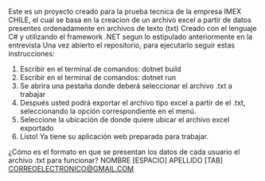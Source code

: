 Este es un proyecto creado para la prueba tecnica de la empresa IMEX CHILE, el cual se basa en la creacion de un archivo excel a partir de datos presentes ordenadamente en archivos de texto (txt) Creado con el lenguaje C# y utilizando el framework .NET segun lo estipulado anteriormente en la entrevista Una vez abierto el repositorio, para ejecutarlo seguir estas instrucciones:

1. Escribir en el terminal de comandos: dotnet build
2. Escribir en el terminal de comandos: dotnet run
3. Se abrira una pestaña donde deberá seleccionar el archivo .txt a trabajar
4. Después usted podrá exportar el archivo tipo excel a partir de el .txt, seleccionando la opción correspondiente en el menú.
5. Seleccione la ubicación de donde quiere ubicar el archivo excel exportado
6. Listo! Ya tiene su aplicación web preparada para trabajar.


¿Cómo es el formato en que se presentan los datos de cada usuario el archivo .txt para funcionar? 
NOMBRE [ESPACIO] APELLIDO [TAB] CORREOELECTRONICO@GMAIL.COM